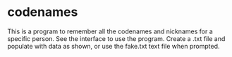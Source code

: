 # codenames
This is a program to remember all the codenames and nicknames for a specific person. See the interface to use the program. Create a .txt file and populate with data as shown, or use the fake.txt text file when prompted.
